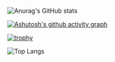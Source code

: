 ![Anurag's GitHub stats](https://github-readme-stats.vercel.app/api?username=kocaqi&show_icons=true&theme=radical)

[![Ashutosh's github activity graph](https://github-readme-activity-graph.cyclic.app/graph?username=kocaqi&theme=dracula)](https://github.com/ashutosh00710/github-readme-activity-graph)

[![trophy](https://github-profile-trophy.vercel.app/?username=kocaqi&theme=onedark)](https://github.com/ryo-ma/github-profile-trophy)

![Top Langs](https://github-readme-stats.vercel.app/api/top-langs/?username=kocaqi&layout=compact&theme=radical)

